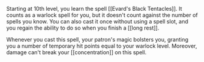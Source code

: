 Starting at 10th level, you learn the spell [[Evard's Black Tentacles]]. It counts as a warlock spell for you, but it doesn't count against the number of spells you know. You can also cast it once without using a spell slot, and you regain the ability to do so when you finish a [[long rest]].

Whenever you cast this spell, your patron's magic bolsters you, granting you a number of temporary hit points equal to your warlock level. Moreover, damage can't break your [[concentration]] on this spell.